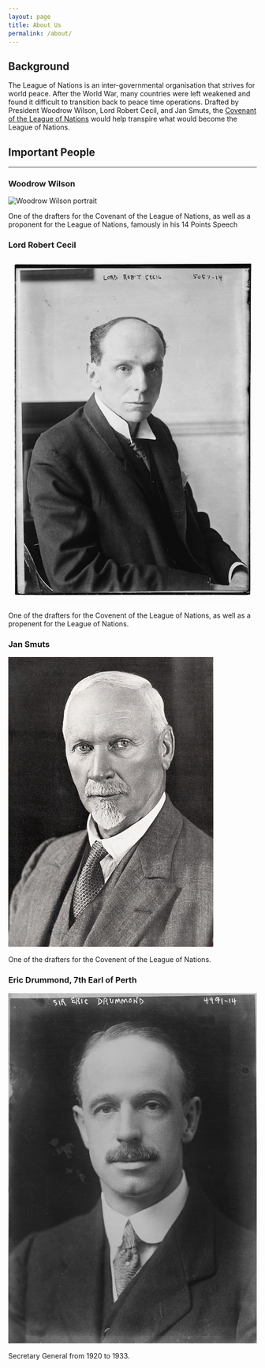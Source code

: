 ```yaml
---
layout: page
title: About Us
permalink: /about/
---
```


## Background

The League of Nations is an inter-governmental organisation that strives for world peace. After the World War, many countries were left weakened and found it difficult to transition back to peace time operations. Drafted by President Woodrow Wilson, Lord Robert Cecil, and Jan Smuts, the [Covenant of the League of Nations](/post/1920/02/01/covenant-of-lon.html) would help transpire what would become the League of Nations.


<h2 class="header-center">Important People</h2>
<hr>
<div class="figure-block">
    <h3 class="figure-title">Woodrow Wilson</h3>
    <img class="figure-image" src="../../img/posts/about/woodrow_wilson.jpeg" title="Woodrow Wilson" alt="Woodrow Wilson portrait"/>
    <p class="figure-desc">One of the drafters for the Covenant of the League of Nations, as well as a proponent for the League of Nations, famously in his 14 Points Speech</p>
</div>

<div class="figure-block">
    <h3 class="figure-title">Lord Robert Cecil</h3>
    <img class="figure-image" src="/img/posts/about/Robert_Cecil,_1st_Viscount_Cecil_of_Chelwood_circa_1915.jpg" title="Lord Robert Cecil" alt="Lord Robert Cecil portrait"/>
    <p class="figure-desc">One of the drafters for the Covenent of the League of Nations, as well as a propenent for the League of Nations.</p>
</div>

<div class="figure-block">
    <h3 class="figure-title">Jan Smuts</h3>
    <img class="figure-image" src="/img/posts/about/JC_Smuts.jpg" title="Jan Smuts" alt="Jan Smuts portrait"/>
    <p class="figure-desc">One of the drafters for the Covenent of the League of Nations.</p>
</div>

<div class="figure-block">
    <h3 class="figure-title">Eric Drummond, 7th Earl of Perth</h3>
    <img class="figure-image" src="/img/posts/about/Sir_Eric_Drummond_c-1918.jpg" title="Eric Drummond, 7th Earl of Perth" alt="Eric Drummond, 7th Earl of Perth portrait"/>
    <p class="figure-desc">Secretary General from 1920 to 1933.</p>
</div>





